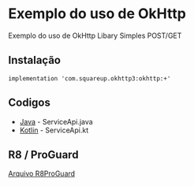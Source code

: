 # Exemplo do uso de OkHttp

Exemplo do uso de OkHttp Libary
Simples POST/GET

## Instalação

```
implementation 'com.squareup.okhttp3:okhttp:+'
```

## Codigos

* [Java](http://www.dropwizard.io/1.0.2/docs/) - ServiceApi.java
* [Kotlin](http://www.dropwizard.io/1.0.2/docs/) - ServiceApi.kt


## R8 / ProGuard

[Arquivo R8ProGuard](https://github.com/square/okhttp/blob/master/okhttp/src/main/resources/META-INF/proguard/okhttp3.pro)
